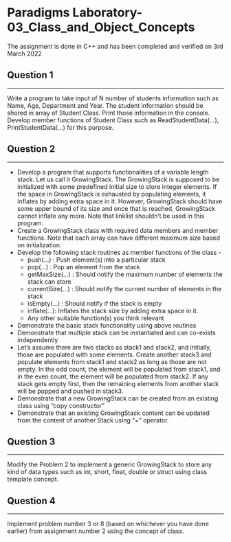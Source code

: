 # Paradigms Laboratory-03_Class_and_Object_Concepts
The assignment is done in C++ and has been completed and verified on 3rd March 2022

## Question 1
--------------
Write a program to take input of N number of students information such as Name,
Age, Department and Year. The student information should be shored in array of
Student Class. Print those information in the console. Develop member functions
of Student Class such as ReadStudentData(...),
PrintStudentData(...) for this purpose.
## Question 2
--------------
* Develop a program that supports functionalities of a variable length stack. Let us
  call it GrowingStack. The GrowingStack is supposed to be initialized with some
  predefined initial size to store integer elements. If the space in GrowingStack is
  exhausted by populating elements, it inflates by adding extra space in
  it. However, GrowingStack should have some upper bound of its size and once that
  is reached, GrowingStack cannot inflate any more. Note that linklist shouldn’t be used
  in this program.
* Create a GrowingStack class with required data members and member functions. Note
  that each array can have different maximum size based on initialization.
* Develop the following stack routines as member functions of the class -
  - push(...) : Push element(s) into a particular stack
  - pop(...) : Pop an element from the stack
  - getMaxSize(...) : Should notify the maximum number of elements the
    stack can store
  - currentSize(...) : Should notify the current number of elements in the
    stack
  - isEmpty(...) : Should notify if the stack is empty
  - inflate(...): Inflates the stack size by adding extra space in it.
  - Any other suitable function(s) you think relevant
* Demonstrate the basic stack functionality using above routines
* Demonstrate that multiple stack can be instantiated and can co-exists independently
* Let’s assume there are two stacks as stack1 and stack2, and initially, those are populated
  with some elements. Create another stack3 and populate elements from stack1 and
  stack2 as long as those are not empty. In the odd count, the element will be populated
  from stack1, and in the even count, the element will be populated from stack2. If any
  stack gets empty first, then the remaining elements from another stack will be popped
  and pushed in stack3.
* Demonstrate that a new GrowingStack can be created from an existing class using
  “copy constructor”
* Demonstrate that an existing GrowingStack content can be updated from the content
  of another Stack using “=” operator.
## Question 3
-------------
Modify the Problem 2 to implement a generic GrowingStack to store any kind of data
types such as int, short, float, double or struct using class
template concept.
## Question 4
-------------
Implement problem number 3 or 8 (based on whichever you have done earlier) from
assignment number 2 using the concept of class.

